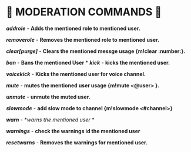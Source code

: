 # 🚫 MODERATION COMMANDS 🚫

***addrole*** - **Adds the mentioned role to mentioned user.**

***removerole*** - **Removes the mentioned role to mentioned user.**

***clear[purge]*** - **Clears the mentioned messge usage {m!clear :number:}.**

***ban*** - **Bans the mentioned User**
*
***kick*** - **kicks the mentioned user.**

***voicekick*** - **Kicks the mentioned user for voice channel.**

***mute*** - **mutes the mentioned user usage {m!mute <@user> <time> }.**

***unmute*** - **unmute the muted user.**

***slowmode*** - **add slow mode to channel {m!slowmode <#channel>}**

***warn*** - **warns the mentioned user* *

***warnings*** - **check the warnings id the mentioned user**

***resetwarns*** - **Removes the warnings for mentioned user.**



